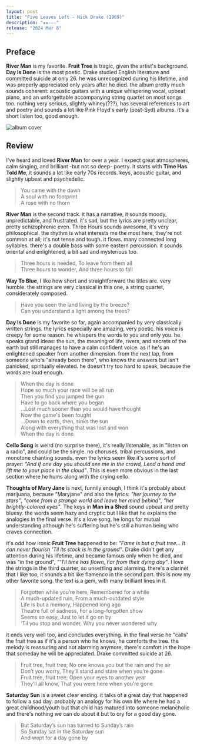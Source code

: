 ```yaml
---
layout: post
title: "Five Leaves Left - Nick Drake (1969)"
description: "★★☆☆☆"
release: "2024 Mar 8"
---
```


## Preface
**River Man** is my favorite. **Fruit Tree** is tragic, given the artist's background. **Day Is Done** is the most poetic. Drake studied English literature and committed suicide at only 26. he was unrecognized during his lifetime, and was properly appreciated only years after he died. the album pretty much sounds coherent: acoustic guitars with a unique whispering vocal, upbeat piano, and an unforgettable accompanying string quartet on most songs too. nothing very serious, slightly whiney(???), has several references to art and poetry and sounds a lot like Pink Floyd's early (post-Syd) albums. it's a short listen too, good enough.


<img id="cover" alt="album cover" src="https://upload.wikimedia.org/wikipedia/en/5/50/Five_Leaves_Left.jpg">

## Review
I've heard and loved **River Man** for over a year. I expect great atmospheres, calm singing, and brilliant -but not so deep- poetry. it starts with **Time Has Told Me**, it sounds a lot like early 70s records. keys, acoustic guitar, and slightly upbeat and psychedelic.

> You came with the dawn  
> A soul with no footprint  
> A rose with no thorn

**River Man** is the second track. it has a narrative, it sounds moody, unpredictable, and frustrated. it's sad, but the lyrics are pretty unclear, pretty schizophrenic even. Three Hours sounds awesome, it's very philosophical. the rhythm is what interests me the most here, they're not common at all; it's not tense and tough. it flows. many connected long syllables. there's a double bass with some eastern percussion. it sounds oriental and enlightened, a bit sad and mysterious too.

> Three hours is needed, To leave from them all  
> Three hours to wonder, And three hours to fall

**Way To Blue**, I like how short and straightforward the titles are. very humble. the strings are very classical in this one, a string quartet, considerately composed.

> Have you seen the land living by the breeze?  
> Can you understand a light among the trees?

**Day Is Done** is my favorite so far, again accompanied by very classically written strings. the lyrics especially are amazing, very poetic. his voice is creepy for some reason. he whispers the words to you and only you. he speaks grand ideas: the sun, the meaning of life, rivers, and secrets of the earth but still manages to have a calm confident voice. as if he's an enlightened speaker from another dimension. from the next lap, from someone who's "already been there", who knows the answers but isn't panicked, spiritually elevated. he doesn't try too hard to speak, because the words are loud enough.

> When the day is done  
> Hope so much your race will be all run  
> Then you find you jumped the gun  
> Have to go back where you began    
> ...Lost much sooner than you would have thought  
> Now the game's been fought    
> ...Down to earth, then, sinks the sun  
> Along with everything that was lost and won  
> When the day is done

**Cello Song** is weird (no surprise there), it's really listenable, as in "listen on a radio", and could be the single. no choruses, tribal percussions, and monotone chanting sounds. even the lyrics seem like it's some sort of prayer: _"And if one day you should see me in the crowd, Lend a hand and lift me to your place in the cloud"_. This is even more obvious in the last section where he hums along with the crying cello.

**Thoughts of Mary Jane** is next, funnily enough, I think it's probably about marijuana, because "Maryjane" and also the lyrics: _"her journey to the stars"_, _"come from a strange world and leave her mind behind"_, _"her brightly-colored eyes"_. The keys in **Man in a Shed** sound upbeat and pretty bluesy. the words seem hazy and cryptic but I like that he explains the analogies in the final verse. it's a love song, he longs for mutual understanding although he's suffering but he's still a human being who craves connection.

it's odd how ironic **Fruit Tree** happened to be: _"Fame is but a fruit tree... It can never flourish ‘Til its stock is in the ground"_. Drake didn't get any attention during his lifetime, and became famous only when he died, and was "in the ground", _"‘Til time has flown, Far from their dying day"_. I love the strings in the third quarter, so unsettling and alarming. there's a clarinet that I like too, it sounds a bit like flamenco in the second part. this is now my other favorite song. the text is a gem, with many brilliant lines in it.

> Forgotten while you’re here, Remembered for a while  
> A much-updated ruin, From a much-outdated style  
> Life is but a memory, Happened long ago  
> Theatre full of sadness, For a long-forgotten show  
> Seems so easy, Just to let it go on by  
> ‘Til you stop and wonder, Why you never wondered why

it ends very well too, and concludes everything. in the final verse he "calls" the fruit tree as if it's a person who he knows, he comforts the tree. the melody is reassuring and not alarming anymore, there's comfort in the hope that someday he will be appreciated. Drake committed suicide at 26.

> Fruit tree, fruit tree; No one knows you but the rain and the air  
> Don’t you worry, They’ll stand and stare when you’re gone  
> Fruit tree, fruit tree; Open your eyes to another year  
> They’ll all know, That you were here when you’re gone

**Saturday Sun** is a sweet clear ending. it talks of a great day that happened to follow a sad day. probably an analogy for his own life where he had a great childhood/youth but that child has matured into someone melancholic and there's nothing we can do about it but to cry for a good day gone.

> But Saturday’s sun has turned to Sunday’s rain  
> So Sunday sat in the Saturday sun  
> And wept for a day gone by
